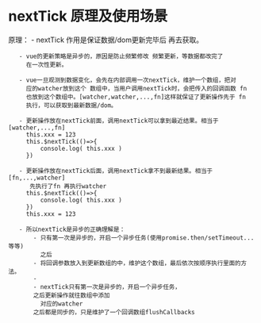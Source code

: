 

# nextTick 原理及使用场景

   原理：
       - nextTick 作用是保证数据/dom更新完毕后 再去获取。

       - vue的更新策略是异步的，原因是防止频繁修改 频繁更新，等数据都改完了
         在一次性更新。

       - vue一旦观测到数据变化，会先在内部调用一次nextTick，维护一个数组，把对
         应的watcher放到这个 数组中，当用户调用nextTick时，会把传入的回调函数 fn
         也放到这个数组中。[watcher,watcher,...,fn]这样就保证了更新操作先于 fn 
         执行，可以获取到最新数据/dom。

       - 更新操作放在nextTick前面，调用nextTick可以拿到最近结果。相当于 [watcher,...,fn] 
         this.xxx = 123 
         this.$nextTick(()=>{
             console.log( this.xxx )
         })

       - 更新操作放在nextTick后面，调用nextTick拿不到最新结果。相当于 [fn,...,watcher]
          先执行了fn 再执行watcher  
         this.$nextTick(()=>{
             console.log( this.xxx )
         })  
         this.xxx = 123 

       - 所以nextTick是异步的正确理解是：
           - 只有第一次是异步的，开启一个异步任务(使用promise.then/setTimeout...等等)
             之后 
           - 将回调参数放入到更新数组的中，维护这个数组，最后依次按顺序执行里面的方法。
           - 
           - nextTick只有第一次是异步的，开启一个异步任务，
           之后更新操作就往数组中添加
             对应的watcher
           之后都是同步的，只是维护了一个回调数组flushCallbacks  

    